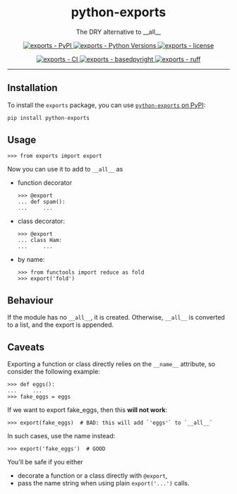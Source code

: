 <h1 align="center">python-exports</h1>

<p align="center">
    The DRY alternative to </code>__all__</code>
</p>

<p align="center">
    <a href="https://pypi.org/project/python-exports/">
        <img
            alt="exports - PyPI"
            src="https://img.shields.io/pypi/v/python-exports?style=flat"
        />
    </a>
    <a href="https://github.com/jorenham/exports">
        <img
            alt="exports - Python Versions"
            src="https://img.shields.io/pypi/pyversions/python-exports?style=flat"
        />
    </a>
    <a href="https://github.com/jorenham/exports">
        <img
            alt="exports - license"
            src="https://img.shields.io/github/license/jorenham/exports?style=flat"
        />
    </a>
</p>
<p align="center">
    <a href="https://github.com/jorenham/exports/actions?query=workflow%3ACI">
        <img
            alt="exports - CI"
            src="https://github.com/jorenham/exports/workflows/CI/badge.svg"
        />
    </a>
    <!-- <a href="https://github.com/pre-commit/pre-commit">
        <img
            alt="exports - pre-commit"
            src="https://img.shields.io/badge/pre--commit-enabled-orange?logo=pre-commit"
        />
    </a> -->
    <!-- <a href="https://github.com/KotlinIsland/basedmypy">
        <img
            alt="exports - basedmypy"
            src="https://img.shields.io/badge/basedmypy-checked-fd9002"
        />
    </a> -->
    <a href="https://detachhead.github.io/basedpyright">
        <img
            alt="exports - basedpyright"
            src="https://img.shields.io/badge/basedpyright-checked-42b983"
        />
    </a>
    <a href="https://github.com/astral-sh/ruff">
        <img
            alt="exports - ruff"
            src="https://img.shields.io/endpoint?url=https://raw.githubusercontent.com/astral-sh/ruff/main/assets/badge/v2.json"
        />
    </a>
</p>

-----

## Installation

To install the `exports` package, you can use
[`python-exports` on PyPI](https://pypi.org/project/python-exports/):

```bash
pip install python-exports
```

## Usage

```pycon
>>> from exports import export
```

Now you can use it to add to `__all__` as

- function decorator

    ```pycon
    >>> @export
    ... def spam():
    ...     ...
    ```

- class decorator:

    ```pycon
    >>> @export
    ... class Ham:
    ...     ...
    ```

- by name:

    ```pycon
    >>> from functools import reduce as fold
    >>> export('fold')
    ```

## Behaviour

If the module has no `__all__`, it is created.
Otherwise, `__all__` is converted to a list, and the export is appended.

## Caveats

Exporting a function or class directly relies on the `__name__` attribute,
so consider the following example:

```pycon
>>> def eggs():
...     ...
>>> fake_eggs = eggs
```

If we want to export fake_eggs, then this **will not work**:

```pycon
>>> export(fake_eggs)  # BAD: this will add `'eggs'` to `__all__`
```

In such cases, use the name instead:

```pycon
>>> export('fake_eggs')  # GOOD
```

You'll be safe if you either

- decorate a function or a class directly with `@export`,
- pass the name string when using plain `export('...')` calls.
